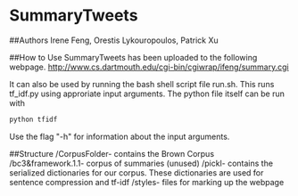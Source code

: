 SummaryTweets
=============

##Authors
Irene Feng, Orestis Lykouropoulos, Patrick Xu

##How to Use
SummaryTweets has been uploaded to the following webpage.
http://www.cs.dartmouth.edu/cgi-bin/cgiwrap/ifeng/summary.cgi

It can also be used by running the bash shell script file run.sh. This runs tf_idf.py using approriate input arguments.
The python file itself can be run with
```python
python tfidf
```
Use the flag "-h" for information about the input arguments.

##Structure
/CorpusFolder- contains the Brown Corpus
/bc3&framework.1.1- corpus of summaries (unused)
/pickl- contains the serialized dictionaries for our corpus. These dictionaries are used for sentence compression and tf-idf
/styles- files for marking up the webpage

